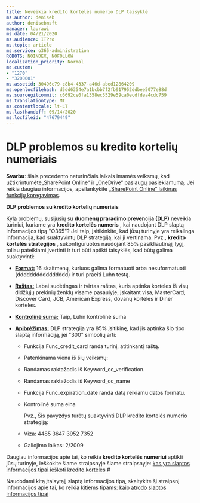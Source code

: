 ```yaml
---
title: Neveikia kredito kortelės numerio DLP taisyklė
ms.author: deniseb
author: denisebmsft
manager: laurawi
ms.date: 04/21/2020
ms.audience: ITPro
ms.topic: article
ms.service: o365-administration
ROBOTS: NOINDEX, NOFOLLOW
localization_priority: Normal
ms.custom:
- "1270"
- "3200001"
ms.assetid: 30496c79-c8b4-4337-a46d-abed12864209
ms.openlocfilehash: d5dd6354e7a1bcbb7f2fb917952ddbee5077e88d
ms.sourcegitcommit: c6692ce0fa1358ec3529e59ca0ecdfdea4cdc759
ms.translationtype: MT
ms.contentlocale: lt-LT
ms.lasthandoff: 09/14/2020
ms.locfileid: "47679449"
---
```

# <a name="dlp-issues-with-credit-card-numbers"></a>DLP problemos su kredito kortelių numeriais

**Svarbu**: šiais precedento neturinčiais laikais imamės veiksmų, kad užtikrintumėte„SharePoint Online“ ir „OneDrive“ paslaugų pasiekiamumą. Jei reikia daugiau informacijos, apsilankykite [„SharePoint Online“ laikinas funkcijų koregavimas](https://aka.ms/ODSPAdjustments).

**DLP problemos su kredito kortelių numeriais**

Kyla problemų, susijusių su **duomenų praradimo prevencija (DLP)** neveikia turiniui, kuriame yra **kredito kortelės numeris** , kai naudojant DLP slaptą informacijos tipą "O365"? Jei taip, įsitikinkite, kad jūsų turinyje yra reikalinga informacija, kad suaktyvintų DLP strategiją, kai ji vertinama. Pvz., **kredito kortelės strategijos** , sukonfigūruotos naudojant 85% pasikliautinąjį lygį, toliau pateikiami įvertinti ir turi būti aptikti taisyklės, kad būtų galima suaktyvinti:
  
- **[Format:](https://docs.microsoft.com/microsoft-365/compliance/sensitive-information-type-entity-definitions#format-19)** 16 skaitmenų, kuriuos galima formatuoti arba nesuformatuoti (dddddddddddddddd) ir turi praeiti Luhn testą.

- **[Raštas:](https://docs.microsoft.com/microsoft-365/compliance/sensitive-information-type-entity-definitions#pattern-19)** Labai sudėtingas ir tvirtas raštas, kuris aptinka korteles iš visų didžiųjų prekinių ženklų visame pasaulyje, įskaitant visa, MasterCard, Discover Card, JCB, American Express, dovanų korteles ir Diner korteles.

- **[Kontrolinė suma:](https://docs.microsoft.com/microsoft-365/compliance/sensitive-information-type-entity-definitions#checksum-19)** Taip, Luhn kontrolinė suma

- **[Apibrėžimas:](https://docs.microsoft.com/microsoft-365/compliance/sensitive-information-type-entity-definitions#definition-19)** DLP strategija yra 85% įsitikinę, kad jis aptinka šio tipo slaptą informaciją, jei "300" simbolių arti:

  - Funkcija Func_credit_card randa turinį, atitinkantį raštą.

  - Patenkinama viena iš šių veiksmų:

  - Randamas raktažodis iš Keyword_cc_verification.

  - Randamas raktažodis iš Keyword_cc_name

  - Funkcija Func_expiration_date randa datą reikiamu datos formatu.

  - Kontrolinė suma eina

    Pvz., Šis pavyzdys turėtų suaktyvinti DLP kredito kortelės numerio strategiją:

  - Viza: 4485 3647 3952 7352
  
  - Galiojimo laikas: 2/2009

Daugiau informacijos apie tai, ko reikia **kredito kortelės numeriui** aptikti jūsų turinyje, ieškokite šiame straipsnyje šiame straipsnyje: [kas yra slaptos informacijos tipai ieškoti kredito kortelės #](https://docs.microsoft.com/microsoft-365/compliance/sensitive-information-type-entity-definitions#credit-card-number)
  
Naudodami kitą įtaisytąjį slaptą informacijos tipą, skaitykite šį straipsnį informacijos apie tai, ko reikia kitiems tipams: [kaip atrodo slaptos informacijos tipai](https://docs.microsoft.com/microsoft-365/compliance/sensitive-information-type-entity-definitions)
  